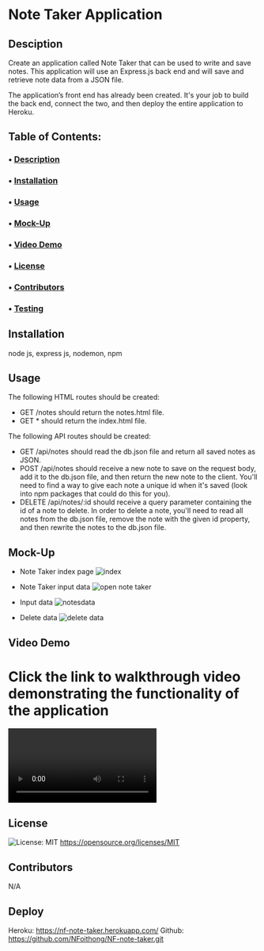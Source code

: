 # Note Taker Application

## Desciption
Create an application called Note Taker that can be used to write and save notes. This application will use an Express.js back end and will save and retrieve note data from a JSON file.

The application’s front end has already been created. It's your job to build the back end, connect the two, and then deploy the entire application to Heroku.

## Table of Contents:
### • [Description](#description)
### • [Installation](#installation)
### • [Usage](#usage) 
### • [Mock-Up](#mock-up)
### • [Video Demo](#video-demo)
### • [License](#license)
### • [Contributors](#contributors)
### • [Testing](#testing)

## Installation
node js, express js, nodemon, npm 
## Usage
The following HTML routes should be created:
- GET /notes should return the notes.html file.
- GET * should return the index.html file.

The following API routes should be created:
- GET /api/notes should read the db.json file and return all saved notes as JSON.
- POST /api/notes should receive a new note to save on the request body, add it to the db.json file, and then return the new note to the client. You'll need to find a way to give each note a unique id when it's saved (look into npm packages that could do this for you).
- DELETE /api/notes/:id should receive a query parameter containing the id of a note to delete. In order to delete a note, you'll need to read all notes from the db.json file, remove the note with the given id property, and then rewrite the notes to the db.json file.

## Mock-Up
- Note Taker index page
![index](https://user-images.githubusercontent.com/69065671/153745449-481ca1ca-8c9d-4c68-918b-c98cb59631fd.png)

- Note Taker input data
![open note taker](https://user-images.githubusercontent.com/69065671/153745451-ab22c2f8-c984-455c-971d-782406efa5c9.png)

- Input data
![notesdata](https://user-images.githubusercontent.com/69065671/153745450-94c56189-091e-4e5a-b888-f6ace85151ba.png)

- Delete data
![delete data](https://user-images.githubusercontent.com/69065671/153745448-ba4e6fd7-8a51-4d80-878a-c48dbd0c711e.png)

## Video Demo
# Click the link to walkthrough video demonstrating the functionality of the application
![video-demo](https://user-images.githubusercontent.com/69065671/153745453-71dd51a2-008b-450a-a453-ddfcb2201471.mp4)

## License
![License: MIT](https://img.shields.io/badge/License-MIT-yellow.svg)
https://opensource.org/licenses/MIT

## Contributors
N/A


## Deploy
Heroku: https://nf-note-taker.herokuapp.com/
Github: https://github.com/NFoithong/NF-note-taker.git
